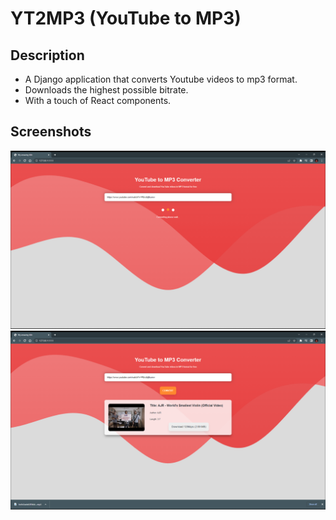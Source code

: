 # YT2MP3 (YouTube to MP3)

## Description
- A Django application that converts Youtube videos to mp3 format.
- Downloads the highest possible bitrate.
- With a touch of React components.

## Screenshots

<img src="./static/md_assets/sc1.png" alt="drawing" style="width:750px;"/>
<img src="./static/md_assets/sc2.png" alt="drawing" style="width:750px;"/>

